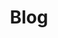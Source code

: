 ---
title: Blog
menu: main
slug: blog
translationKey: blog
weight: '2'
subtitle: ''
description: ''
photo: /images/header-03.jpg
thumbnail: ''
header: true
header_studio: false
header_title_gradient: false
---